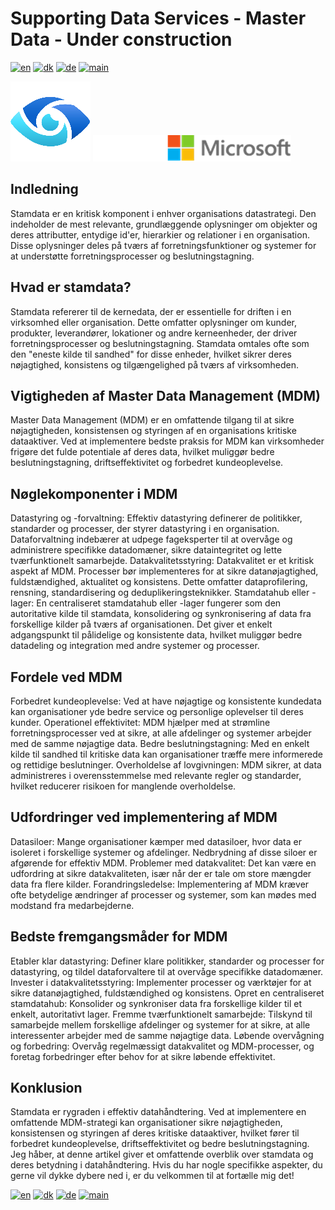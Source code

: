 # Supporting Data Services - Master Data - Under construction

[![en](https://img.shields.io/badge/lang-en-red.svg)](MasterData.md)
[![dk](https://img.shields.io/badge/lang-dk-green.svg)](MasterData-da.md)
[![de](https://img.shields.io/badge/lang-de-yellow.svg)](MasterData-de.md)
[![main](https://img.shields.io/badge/main-document-blue.svg)](../../README.md)

![purview](../../images/purview.png)        ![microsoft](../../images/microsoft.png)

## Indledning

Stamdata er en kritisk komponent i enhver organisations datastrategi. Den indeholder de mest relevante, grundlæggende oplysninger om objekter og deres attributter, entydige id'er, hierarkier og relationer i en organisation. Disse oplysninger deles på tværs af forretningsfunktioner og systemer for at understøtte forretningsprocesser og beslutningstagning.

## Hvad er stamdata?

Stamdata refererer til de kernedata, der er essentielle for driften i en virksomhed eller organisation. Dette omfatter oplysninger om kunder, produkter, leverandører, lokationer og andre kerneenheder, der driver forretningsprocesser og beslutningstagning. Stamdata omtales ofte som den "eneste kilde til sandhed" for disse enheder, hvilket sikrer deres nøjagtighed, konsistens og tilgængelighed på tværs af virksomheden.

## Vigtigheden af Master Data Management (MDM)

Master Data Management (MDM) er en omfattende tilgang til at sikre nøjagtigheden, konsistensen og styringen af en organisations kritiske dataaktiver. Ved at implementere bedste praksis for MDM kan virksomheder frigøre det fulde potentiale af deres data, hvilket muliggør bedre beslutningstagning, driftseffektivitet og forbedret kundeoplevelse.

## Nøglekomponenter i MDM

Datastyring og -forvaltning: Effektiv datastyring definerer de politikker, standarder og processer, der styrer datastyring i en organisation. Dataforvaltning indebærer at udpege fageksperter til at overvåge og administrere specifikke datadomæner, sikre dataintegritet og lette tværfunktionelt samarbejde.
Datakvalitetsstyring: Datakvalitet er et kritisk aspekt af MDM. Processer bør implementeres for at sikre datanøjagtighed, fuldstændighed, aktualitet og konsistens. Dette omfatter dataprofilering, rensning, standardisering og deduplikeringsteknikker.
Stamdatahub eller -lager: En centraliseret stamdatahub eller -lager fungerer som den autoritative kilde til stamdata, konsolidering og synkronisering af data fra forskellige kilder på tværs af organisationen. Det giver et enkelt adgangspunkt til pålidelige og konsistente data, hvilket muliggør bedre datadeling og integration med andre systemer og processer.

## Fordele ved MDM

Forbedret kundeoplevelse: Ved at have nøjagtige og konsistente kundedata kan organisationer yde bedre service og personlige oplevelser til deres kunder.
Operationel effektivitet: MDM hjælper med at strømline forretningsprocesser ved at sikre, at alle afdelinger og systemer arbejder med de samme nøjagtige data.
Bedre beslutningstagning: Med en enkelt kilde til sandhed til kritiske data kan organisationer træffe mere informerede og rettidige beslutninger.
Overholdelse af lovgivningen: MDM sikrer, at data administreres i overensstemmelse med relevante regler og standarder, hvilket reducerer risikoen for manglende overholdelse.

## Udfordringer ved implementering af MDM

Datasiloer: Mange organisationer kæmper med datasiloer, hvor data er isoleret i forskellige systemer og afdelinger. Nedbrydning af disse siloer er afgørende for effektiv MDM.
Problemer med datakvalitet: Det kan være en udfordring at sikre datakvaliteten, især når der er tale om store mængder data fra flere kilder.
Forandringsledelse: Implementering af MDM kræver ofte betydelige ændringer af processer og systemer, som kan mødes med modstand fra medarbejderne.

## Bedste fremgangsmåder for MDM

Etabler klar datastyring: Definer klare politikker, standarder og processer for datastyring, og tildel dataforvaltere til at overvåge specifikke datadomæner.
Invester i datakvalitetsstyring: Implementer processer og værktøjer for at sikre datanøjagtighed, fuldstændighed og konsistens.
Opret en centraliseret stamdatahub: Konsolider og synkroniser data fra forskellige kilder til et enkelt, autoritativt lager.
Fremme tværfunktionelt samarbejde: Tilskynd til samarbejde mellem forskellige afdelinger og systemer for at sikre, at alle interessenter arbejder med de samme nøjagtige data.
Løbende overvågning og forbedring: Overvåg regelmæssigt datakvalitet og MDM-processer, og foretag forbedringer efter behov for at sikre løbende effektivitet.

## Konklusion

Stamdata er rygraden i effektiv datahåndtering. Ved at implementere en omfattende MDM-strategi kan organisationer sikre nøjagtigheden, konsistensen og styringen af deres kritiske dataaktiver, hvilket fører til forbedret kundeoplevelse, driftseffektivitet og bedre beslutningstagning.
Jeg håber, at denne artikel giver et omfattende overblik over stamdata og deres betydning i datahåndtering. Hvis du har nogle specifikke aspekter, du gerne vil dykke dybere ned i, er du velkommen til at fortælle mig det!



[![en](https://img.shields.io/badge/lang-en-red.svg)](MasterData.md)
[![dk](https://img.shields.io/badge/lang-dk-green.svg)](MasterData-da.md)
[![de](https://img.shields.io/badge/lang-de-yellow.svg)](MasterData-de.md)
[![main](https://img.shields.io/badge/main-document-blue.svg)](../../README.md)
